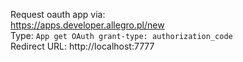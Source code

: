 Request oauth app via:\
https://apps.developer.allegro.pl/new \
Type: `App get OAuth grant-type: authorization_code`\
Redirect URL: http://localhost:7777
